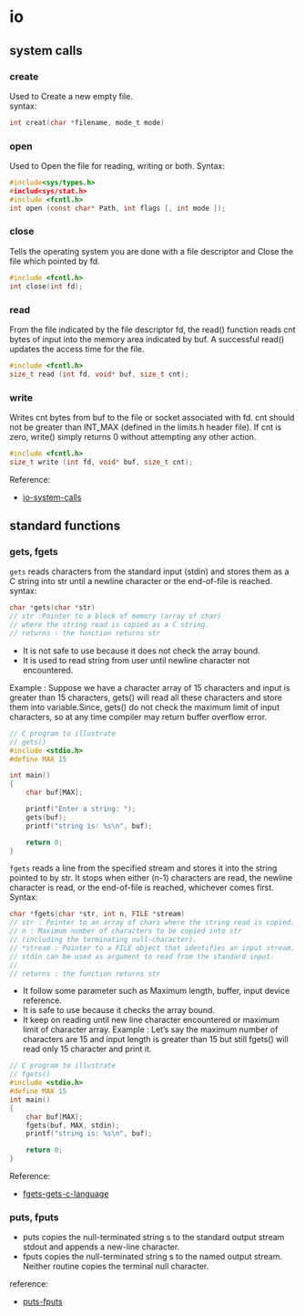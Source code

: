# io
## system calls
### create
Used to Create a new empty file.\
syntax:
```c
int creat(char *filename, mode_t mode)
```
### open
Used to Open the file for reading, writing or both.
Syntax:
```c
#include<sys/types.h>
#includ<sys/stat.h>
#include <fcntl.h>
int open (const char* Path, int flags [, int mode ]);
```
### close
Tells the operating system you are done with a file descriptor and Close the file which pointed by fd.
```c
#include <fcntl.h>
int close(int fd);
```
### read
From the file indicated by the file descriptor fd, the read() function reads cnt bytes of input into the memory area indicated by buf. A successful read() updates the access time for the file.
```c
#include <fcntl.h>
size_t read (int fd, void* buf, size_t cnt);
```
### write
Writes cnt bytes from buf to the file or socket associated with fd. cnt should not be greater than INT_MAX (defined in the limits.h header file). If cnt is zero, write() simply returns 0 without attempting any other action.
```c
#include <fcntl.h>
size_t write (int fd, void* buf, size_t cnt);
```

Reference:
- [io-system-calls](https://www.geeksforgeeks.org/input-output-system-calls-c-create-open-close-read-write/)

## standard functions
### gets, fgets
`gets` reads characters from the standard input (stdin) and stores them as a C string into str until a newline character or the end-of-file is reached.\
syntax:
```c
char *gets(char *str)
// str :Pointer to a block of memory (array of char)
// where the string read is copied as a C string.
// returns : the function returns str
```
- It is not safe to use because it does not check the array bound.
- It is used to read string from user until newline character not encountered.

Example : Suppose we have a character array of 15 characters and input is greater than 15 characters, gets() will read all these characters and store them into variable.Since, gets() do not check the maximum limit of input characters, so at any time compiler may return buffer overflow error.
```c
// C program to illustrate
// gets()
#include <stdio.h>
#define MAX 15

int main()
{
    char buf[MAX];

    printf("Enter a string: ");
    gets(buf);
    printf("string is: %s\n", buf);

    return 0;
}
```

`fgets` reads a line from the specified stream and stores it into the string pointed to by str. It stops when either (n-1) characters are read, the newline character is read, or the end-of-file is reached, whichever comes first.
Syntax:
```c
char *fgets(char *str, int n, FILE *stream)
// str : Pointer to an array of chars where the string read is copied.
// n : Maximum number of characters to be copied into str
// (including the terminating null-character).
// *stream : Pointer to a FILE object that identifies an input stream.
// stdin can be used as argument to read from the standard input.
//
// returns : the function returns str
```
- It follow some parameter such as Maximum length, buffer, input device reference.
- It is safe to use because it checks the array bound.
- It keep on reading until new line character encountered or maximum limit of character array.
Example : Let’s say the maximum number of characters are 15 and input length is greater than 15 but still fgets() will read only 15 character and print it.
```c
// C program to illustrate
// fgets()
#include <stdio.h>
#define MAX 15
int main()
{
    char buf[MAX];
    fgets(buf, MAX, stdin);
    printf("string is: %s\n", buf);

    return 0;
}
```

Reference:
- [fgets-gets-c-language](https://www.geeksforgeeks.org/fgets-gets-c-language/)

### puts, fputs
- puts copies the null-terminated string s to the standard output stream stdout and appends a new-line character.
- fputs copies the null-terminated string s to the named output stream.
Neither routine copies the terminal null character.

reference:
- [puts-fputs](https://www.sas.upenn.edu/~saul/parasite/man/man3/puts.3.html)


